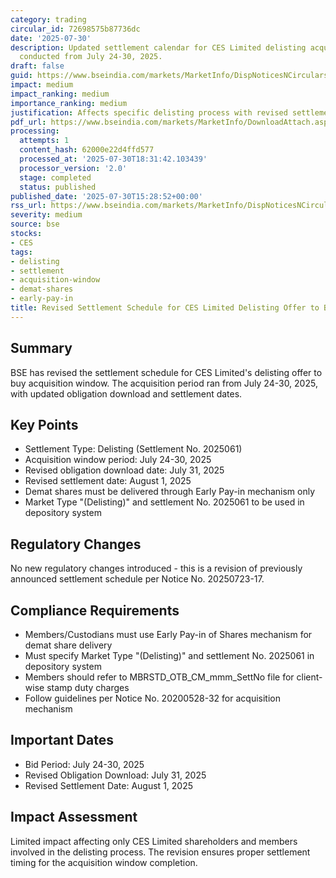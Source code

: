 ```yaml
---
category: trading
circular_id: 72698575b87736dc
date: '2025-07-30'
description: Updated settlement calendar for CES Limited delisting acquisition window
  conducted from July 24-30, 2025.
draft: false
guid: https://www.bseindia.com/markets/MarketInfo/DispNoticesNCirculars.aspx?Noticeid={8BC310CD-7FF2-4B4A-9E89-1899FB0CF5FD}&noticeno=20250730-56&dt=07/30/2025&icount=56&totcount=59&flag=0
impact: medium
impact_ranking: medium
importance_ranking: medium
justification: Affects specific delisting process with revised settlement dates
pdf_url: https://www.bseindia.com/markets/MarketInfo/DownloadAttach.aspx?id=20250730-56&attachedId=
processing:
  attempts: 1
  content_hash: 62000e22d4ffd577
  processed_at: '2025-07-30T18:31:42.103439'
  processor_version: '2.0'
  stage: completed
  status: published
published_date: '2025-07-30T15:28:52+00:00'
rss_url: https://www.bseindia.com/markets/MarketInfo/DispNoticesNCirculars.aspx?Noticeid={8BC310CD-7FF2-4B4A-9E89-1899FB0CF5FD}&noticeno=20250730-56&dt=07/30/2025&icount=56&totcount=59&flag=0
severity: medium
source: bse
stocks:
- CES
tags:
- delisting
- settlement
- acquisition-window
- demat-shares
- early-pay-in
title: Revised Settlement Schedule for CES Limited Delisting Offer to Buy
---
```


## Summary

BSE has revised the settlement schedule for CES Limited's delisting offer to buy acquisition window. The acquisition period ran from July 24-30, 2025, with updated obligation download and settlement dates.

## Key Points

- Settlement Type: Delisting (Settlement No. 2025061)
- Acquisition window period: July 24-30, 2025
- Revised obligation download date: July 31, 2025
- Revised settlement date: August 1, 2025
- Demat shares must be delivered through Early Pay-in mechanism only
- Market Type "(Delisting)" and settlement No. 2025061 to be used in depository system

## Regulatory Changes

No new regulatory changes introduced - this is a revision of previously announced settlement schedule per Notice No. 20250723-17.

## Compliance Requirements

- Members/Custodians must use Early Pay-in of Shares mechanism for demat share delivery
- Must specify Market Type "(Delisting)" and settlement No. 2025061 in depository system
- Members should refer to MBRSTD_OTB_CM_mmm_SettNo file for client-wise stamp duty charges
- Follow guidelines per Notice No. 20200528-32 for acquisition mechanism

## Important Dates

- Bid Period: July 24-30, 2025
- Revised Obligation Download: July 31, 2025
- Revised Settlement Date: August 1, 2025

## Impact Assessment

Limited impact affecting only CES Limited shareholders and members involved in the delisting process. The revision ensures proper settlement timing for the acquisition window completion.